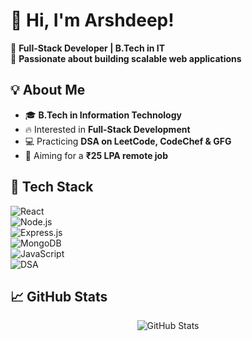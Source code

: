 # 👋 Hi, I'm Arshdeep!  

🚀 **Full-Stack Developer | B.Tech in IT**  
🎯 **Passionate about building scalable web applications**  

## 💡 About Me  

- 🎓 **B.Tech in Information Technology**  
- 🔥 Interested in **Full-Stack Development**  
- 💻 Practicing **DSA on LeetCode, CodeChef & GFG**  
- 🎯 Aiming for a **₹25 LPA remote job**  

## 🚀 Tech Stack  

![React](https://img.shields.io/badge/Frontend-React.js-blue?style=for-the-badge&logo=react)  
![Node.js](https://img.shields.io/badge/Backend-Node.js-green?style=for-the-badge&logo=node.js)  
![Express.js](https://img.shields.io/badge/API-Express.js-lightgrey?style=for-the-badge&logo=express)  
![MongoDB](https://img.shields.io/badge/Database-MongoDB-darkgreen?style=for-the-badge&logo=mongodb)  
![JavaScript](https://img.shields.io/badge/Language-JavaScript-yellow?style=for-the-badge&logo=javascript)  
![DSA](https://img.shields.io/badge/DSA-LeetCode-orange?style=for-the-badge&logo=leetcode)  

## 📈 GitHub Stats  

<p align="center">
  <img src="https://github-readme-stats.vercel.app/api?username=your-github-username&show_icons=true&theme=radical" alt="GitHub Stats" />
</p>

